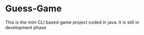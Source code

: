 # Guess-Game
This  is the mini CLI based game project coded in java.  It is still in development phase
